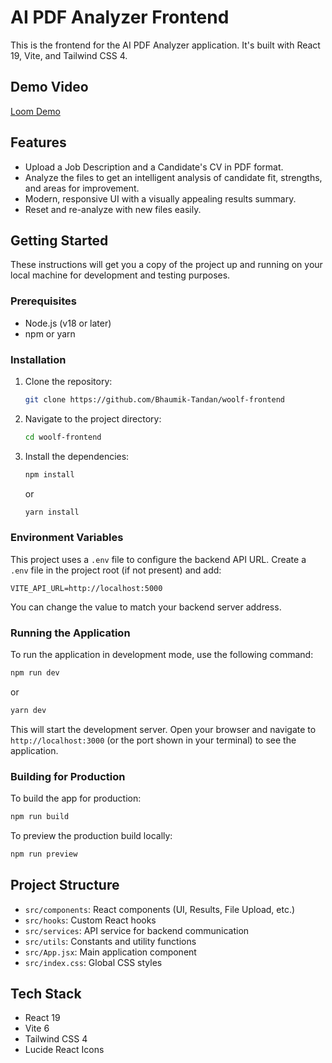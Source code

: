 # AI PDF Analyzer Frontend

This is the frontend for the AI PDF Analyzer application. It's built with React 19, Vite, and Tailwind CSS 4.

## Demo Video


 [Loom Demo](https://www.loom.com/share/4305e4ea0e3f4fdbb1ad0651b3a6e851?sid=dbea934b-8007-4863-9fdf-d59161ea218e)

## Features

- Upload a Job Description and a Candidate's CV in PDF format.
- Analyze the files to get an intelligent analysis of candidate fit, strengths, and areas for improvement.
- Modern, responsive UI with a visually appealing results summary.
- Reset and re-analyze with new files easily.

## Getting Started

These instructions will get you a copy of the project up and running on your local machine for development and testing purposes.

### Prerequisites

- Node.js (v18 or later)
- npm or yarn

### Installation

1. Clone the repository:
    ```bash
    git clone https://github.com/Bhaumik-Tandan/woolf-frontend
    ```
2. Navigate to the project directory:
    ```bash
    cd woolf-frontend
    ```
3. Install the dependencies:
    ```bash
    npm install
    ```
    or
    ```bash
    yarn install
    ```

### Environment Variables

This project uses a `.env` file to configure the backend API URL. Create a `.env` file in the project root (if not present) and add:

```properties
VITE_API_URL=http://localhost:5000
```

You can change the value to match your backend server address.

### Running the Application

To run the application in development mode, use the following command:

```bash
npm run dev
```
or
```bash
yarn dev
```

This will start the development server. Open your browser and navigate to `http://localhost:3000` (or the port shown in your terminal) to see the application.

### Building for Production

To build the app for production:

```bash
npm run build
```

To preview the production build locally:

```bash
npm run preview
```

## Project Structure

- `src/components`: React components (UI, Results, File Upload, etc.)
- `src/hooks`: Custom React hooks
- `src/services`: API service for backend communication
- `src/utils`: Constants and utility functions
- `src/App.jsx`: Main application component
- `src/index.css`: Global CSS styles

## Tech Stack

- React 19
- Vite 6
- Tailwind CSS 4
- Lucide React Icons
